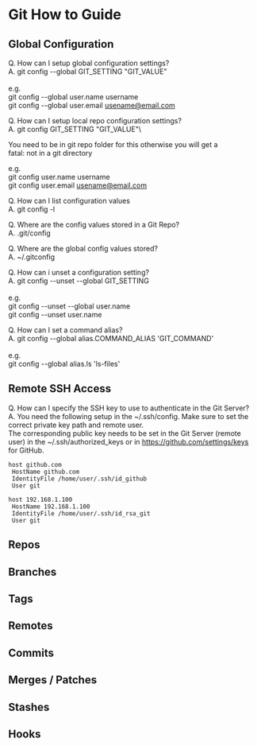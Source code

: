 # Git How to Guide

## Global Configuration

Q. How can I setup global configuration settings?\
A. git config --global GIT_SETTING "GIT_VALUE"\
\
e.g.\
git config --global user.name username\
git config --global user.email usename@email.com

Q. How can I setup local repo configuration settings?\
A. git config GIT_SETTING "GIT_VALUE"\

You need to be in git repo folder for this otherwise you will get a \
fatal: not in a git directory

e.g.\
git config user.name username\
git config user.email usename@email.com


Q. How can I list configuration values\
A. git config -l


Q. Where are the config values stored in a Git Repo?\
A. .git/config

Q. Where are the global config values stored?\
A. ~/.gitconfig

Q. How can i unset a configuration setting?\
A. git config --unset --global GIT_SETTING\
\
e.g.\
git config --unset --global user.name\
git config --unset user.name

Q. How can I set a command alias?\
A. git config --global alias.COMMAND_ALIAS 'GIT_COMMAND'\
\
e.g.\
git config --global alias.ls 'ls-files'


## Remote SSH Access

Q. How can I specify the SSH key to use to authenticate in the Git Server?\
A. You need the following setup in the ~/.ssh/config. Make sure to set the correct private key path and remote user.\
The corresponding public key needs to be set in the Git Server (remote user) in the ~/.ssh/authorized_keys or in https://github.com/settings/keys for GitHub.

```
host github.com
 HostName github.com
 IdentityFile /home/user/.ssh/id_github
 User git

host 192.168.1.100
 HostName 192.168.1.100
 IdentityFile /home/user/.ssh/id_rsa_git
 User git
```


## Repos



## Branches


## Tags


## Remotes


## Commits 

## Merges / Patches


## Stashes


## Hooks







